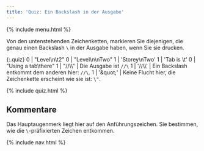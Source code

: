 ```yaml
---
title: 'Quiz: Ein Backslash in der Ausgabe'
---
```


{% include menu.html %}

Von den untenstehenden Zeichenketten, markieren Sie diejenigen, die genau einen Backslash `\` in der Ausgabe haben, wenn Sie sie drucken.

{:.quiz}
0 | &quot;Level\n\t2&quot;
0 | &quot;Level\n\nTwo&quot;
1 | &apos;Storey\nTwo&apos;
1 | &apos;Tab is \t&apos;
0 | &quot;Using a tab\there&quot;
1 | &quot;//\\\\&quot; | Die Ausgabe ist `//\`
1 | &apos;//\\\\&apos; | Ein Backslash entkommt dem anderen hier: `//\`.
1 | &apos;\&quot;&apos; | Keine Flucht hier, die Zeichenkette erscheint wie sie ist: `\"`.

{% include quiz.html %}

## Kommentare

Das Hauptaugenmerk liegt hier auf den Anführungszeichen. Sie bestimmen, wie die `\`-präfixierten Zeichen entkommen.

{% include nav.html %}